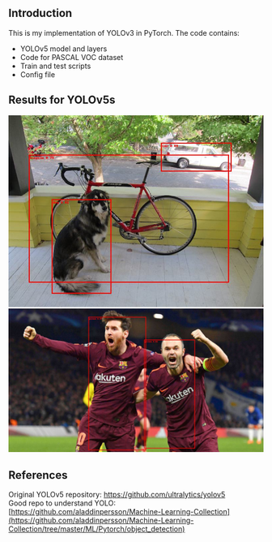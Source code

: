 ## Introduction
This is my implementation of YOLOv3 in PyTorch. The code contains:

- YOLOv5 model and layers
- Code for PASCAL VOC dataset
- Train and test scripts
- Config file

## Results for YOLOv5s
![](./examples/results/dog.jpg)
![](./examples/results/messi.jpg)

## References
Original YOLOv5 repository: https://github.com/ultralytics/yolov5 \
Good repo to understand YOLO: [https://github.com/aladdinpersson/Machine-Learning-Collection](https://github.com/aladdinpersson/Machine-Learning-Collection/tree/master/ML/Pytorch/object_detection)